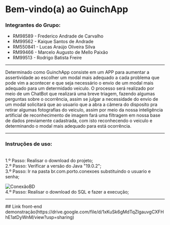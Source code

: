 # Bem-vindo(a) ao GuinchApp

### Integrantes do Grupo:
<ul>
   <li>RM98589 - Frederico Andrade de Carvalho</li>
  <li>RM99562 - Kaique Santos de Andrade</li>
  <li>RM550841 - Lucas Araújo Oliveira Silva</li>
  <li>RM99466 - Marcelo Augusto de Mello Paixão</li>
  <li>RM99513 - Rodrigo Batista Freire</li>
</ul>

<hr>

Determinado como GuinchApp consiste em um APP para aumentar a assertividade ao escolher
um modal mais adequado a cada  problema que pode vim a acontecer e que seja necessário
o envio de um modal mais adequado para um determidado veiculo.
O processo será realizado por meio de um ChatBot que realizará uma breve triagem, fazendo 
algumas perguntas sobre o ocorrência, assim se julgar a necessidade do envio de um modal
solicitará que ao usuario que a abra a câmera do disposito pra retirar algumas fotografias 
do veiculo, assim por meio da nossa inteligência artificial de reconhecimento de imagem
fará uma filtragem em nossa base de dados previamente cadastrada, com isto reconhecendo o veiculo
e determinando o modal mais adequado para está ocorrência.

<hr>

### Instruções de uso:
<br>
1.º Passo: Realisar o download do projeto;
<br>
2.º Passo: Verificar a versão do Java "19.0.2";
<br>
3.º Passo: Ir na pasta br.com.porto.conexoes substituindo o usuario e senha;
   
   ![ConexãoBD](https://github.com/Technos-FIAP/Domain-Driven-Design/assets/89154929/91273b85-0069-49c6-a98d-0bd6992a320d)
<br>
4.º Passo: Realisar o download do SQL e fazer a execução;
<hr>
## Link front-end demonstração(https://drive.google.com/file/d/1xKuSk6gMdTqZIgauvgCXFHhE1atDyWnM/view?usp=sharing)
